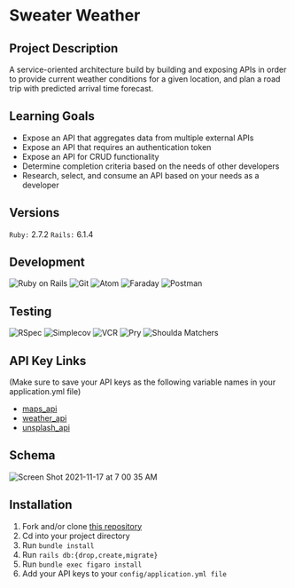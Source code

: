 # Sweater Weather

## Project Description
A service-oriented architecture build by building and exposing APIs in order to provide current weather conditions for a given location, and plan a road trip with predicted arrival time forecast.


## Learning Goals
- Expose an API that aggregates data from multiple external APIs
- Expose an API that requires an authentication token
- Expose an API for CRUD functionality
- Determine completion criteria based on the needs of other developers
- Research, select, and consume an API based on your needs as a developer

## Versions
`Ruby:` 2.7.2
`Rails:` 6.1.4

## Development
![Ruby on Rails][ruby-on-rails-badge]
![Git][git-badge]
![Atom][atom-badge]
![Faraday][faraday-badge]
![Postman][postman-badge]

## Testing
![RSpec][rspec-badge]
![Simplecov][simplecov-badge]
![VCR][vcr-badge]
![Pry][pry-badge]
![Shoulda Matchers][shoulda-matchers-badge]

## API Key Links 
(Make sure to save your API keys as the following variable names in your application.yml file)
- [maps_api](https://developer.mapquest.com/documentation/geocoding-api/)
- [weather_api](https://openweathermap.org/api/one-call-api)
- [unsplash_api](https://unsplash.com/developers)

## Schema

![Screen Shot 2021-11-17 at 7 00 35 AM](https://user-images.githubusercontent.com/79054409/142214696-07c17037-4b2c-428c-8690-71459c7d1284.png)


## Installation

1. Fork and/or clone [this repository](https://github.com/sami-p/sweater-weather)
2. Cd into your project directory 
3. Run `bundle install `
4. Run `rails db:{drop,create,migrate}`
5. Run `bundle exec figaro install`
6. Add your API keys to your `config/application.yml file`

<!-- Markdown link & img dfn's -->
[linkedin-badge]:         https://img.shields.io/badge/LinkedIn-0077B5?style=for-the-badge&logo=linkedin&logoColor=white
[github-badge]:           https://img.shields.io/badge/GitHub-100000?style=for-the-badge&logo=github&logoColor=white
[faraday-badge]:          https://img.shields.io/badge/faraday-b81818.svg?&style=flaste&logo=rubygems&logoColor=white

[atom-badge]:             https://img.shields.io/badge/Atom-66595C.svg?&style=flaste&logo=atom&logoColor=white
[git-badge]:              https://img.shields.io/badge/Git-F05032.svg?&style=flaste&logo=git&logoColor=white
[github-badge]:           https://img.shields.io/badge/GitHub-181717.svg?&style=flaste&logo=github&logoColor=white
[markdown-badge]:         https://img.shields.io/badge/Markdown-000000?style=flat&logo=markdown&logoColor=white
[postman-badge]:          https://img.shields.io/badge/Postman-FF6C37?style=flat&logo=Postman&logoColor=white
[ruby-on-rails-badge]:    https://img.shields.io/badge/Ruby%20On%20Rails-b81818.svg?&style=flat&logo=rubyonrails&logoColor=white

<!-- Testing -->
[pry-badge]:              https://img.shields.io/badge/pry-b81818.svg?&style=flaste&logo=rubygems&logoColor=white
[rspec-badge]:            https://img.shields.io/badge/rspec-b81818.svg?&style=flaste&logo=rubygems&logoColor=white
[shoulda-matchers-badge]: https://img.shields.io/badge/shoulda--matchers-b81818.svg?&style=flaste&logo=rubygems&logoColor=white
[simplecov-badge]:        https://img.shields.io/badge/simplecov-b81818.svg?&style=flaste&logo=rubygems&logoColor=white
[vcr-badge]:              https://img.shields.io/badge/vcr-b81818.svg?&style=flaste&logo=rubygems&logoColor=white
